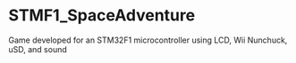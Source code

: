STMF1_SpaceAdventure
====================

Game developed for an STM32F1 microcontroller using LCD, Wii Nunchuck, uSD, and sound
